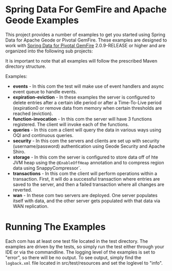 Spring Data For GemFire and Apache Geode Examples
=========================================================

This project provides a number of examples to get you started using Spring Data for Apache Geode or Pivotal GemFire. These examples are designed to work with [Spring Data for Pivotal GemFire](http://projects.spring.io/spring-data-gemfire) 2.0.9-RELEASE or higher and are organized into the following sub projects:

It is important to note that all examples will follow the prescribed Maven directory structure.

Examples:

* **events** - In this com the test will make use of event handlers and async event queue to handle events.
* **expiration-eviction** - In these examples the server is configured to delete entries after a certain idle period or after a Time-To-Live period (expiration0 or remove data from memory when certain thresholds are reached (eviction).
* **function-invocation** - In this com the server will have 3 functions registered. The client will invoke each of the functions.
* **queries** - In this com a client will query the data in various ways using OQl and continuous queries.
* **security** - In this com the servers and clients are set up with security (username/password) authentication using Geode Security and Apache Shiro.
* **storage** - In this com the server is configured to store data off of hte JVM heap using the `@EnableOffHeap` annotation and to compress region data using SnappyCompressor`.
* **transactions** - In this com the client will perform operations within a transaction. First, it will do a successful transaction where entries are saved to the server, and then a failed transaction where all changes are reverted.
* **wan** - In these com two servers are deployed. One server populates itself with data, and the other server gets populated with that data via WAN replication.

# Running The Examples

Each com has at least one test file located in the test directory. The examples are driven by the tests, so simply run the test either through your IDE or via the commandline. 
The logging level of the examples is set to "error", so there will be no output. To see output, simply find the `logback.xml` file located in src/test/resources and set the loglevel to "info".
